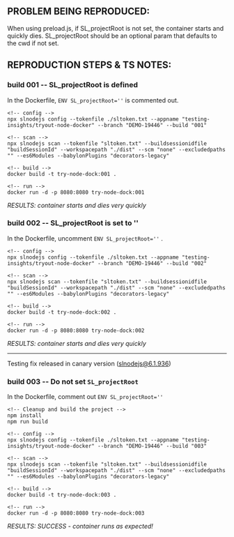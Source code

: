 <!-- Reproduction instructions and notes here -->


## PROBLEM BEING REPRODUCED:

When using preload.js, if SL_projectRoot is not set, the container starts and quickly dies. 
SL_projectRoot should be an optional param that defaults to the cwd if not set.


## REPRODUCTION STEPS & TS NOTES:

### build 001 -- SL_projectRoot is defined

In the Dockerfile, `ENV SL_projectRoot=''` is commented out. 

```
<!-- config -->
npx slnodejs config --tokenfile ./sltoken.txt --appname "testing-insights/tryout-node-docker" --branch "DEMO-19446" --build "001"
```

```
<!-- scan -->
npx slnodejs scan --tokenfile "sltoken.txt" --buildsessionidfile "buildSessionId" --workspacepath "./dist" --scm "none" --excludedpaths "" --es6Modules --babylonPlugins "decorators-legacy"
```

```
<!-- build -->
docker build -t try-node-dock:001 .
```

```
<!-- run -->
docker run -d -p 8080:8080 try-node-dock:001
```

*RESULTS: container starts and dies very quickly*



### build 002 -- SL_projectRoot is set to ''

In the Dockerfile, uncomment `ENV SL_projectRoot=''` . 

```
<!-- config -->
npx slnodejs config --tokenfile ./sltoken.txt --appname "testing-insights/tryout-node-docker" --branch "DEMO-19446" --build "002"
```

```
<!-- scan -->
npx slnodejs scan --tokenfile "sltoken.txt" --buildsessionidfile "buildSessionId" --workspacepath "./dist" --scm "none" --excludedpaths "" --es6Modules --babylonPlugins "decorators-legacy"
```

```
<!-- build -->
docker build -t try-node-dock:002 .
```

```
<!-- run -->
docker run -d -p 8080:8080 try-node-dock:002
```

*RESULTS: container starts and dies very quickly*


---

Testing fix released in canary version (slnodejs@6.1.936)

### build 003 -- Do not set `SL_projectRoot`

In the Dockerfile, comment out `ENV SL_projectRoot=''` 

```
<!-- Cleanup and build the project -->
npm install
npm run build
```


```
<!-- config -->
npx slnodejs config --tokenfile ./sltoken.txt --appname "testing-insights/tryout-node-docker" --branch "DEMO-19446" --build "003"
```

```
<!-- scan -->
npx slnodejs scan --tokenfile "sltoken.txt" --buildsessionidfile "buildSessionId" --workspacepath "./dist" --scm "none" --excludedpaths "" --es6Modules --babylonPlugins "decorators-legacy"
```

```
<!-- build -->
docker build -t try-node-dock:003 .
```

```
<!-- run -->
docker run -d -p 8080:8080 try-node-dock:003
```

*RESULTS: SUCCESS - container runs as expected!*

